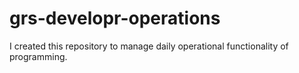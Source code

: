 # grs-developr-operations
I created this repository to manage daily operational functionality of programming.
